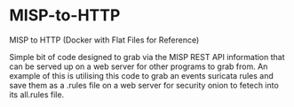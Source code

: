# MISP-to-HTTP
MISP to HTTP (Docker with Flat Files for Reference)

Simple bit of code designed to grab via the MISP REST API information that can be served up on a web server for other programs to grab from. An example of this is utilising this code to grab an events suricata rules and save them as a .rules file on a web server for security onion to fetech into its all.rules file.
